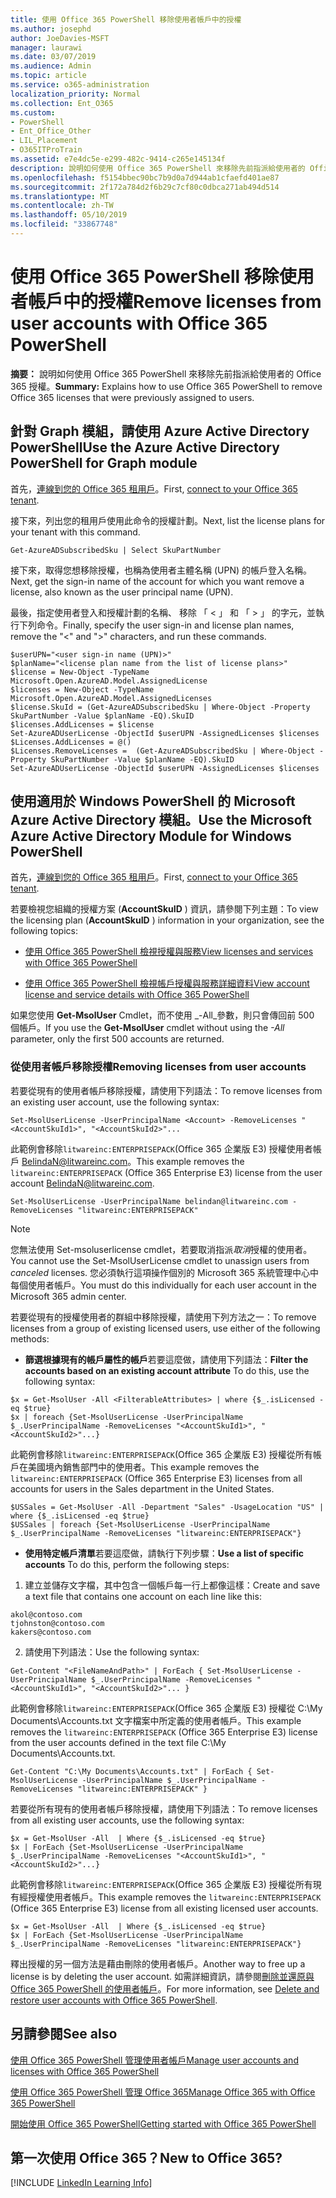 ```yaml
---
title: 使用 Office 365 PowerShell 移除使用者帳戶中的授權
ms.author: josephd
author: JoeDavies-MSFT
manager: laurawi
ms.date: 03/07/2019
ms.audience: Admin
ms.topic: article
ms.service: o365-administration
localization_priority: Normal
ms.collection: Ent_O365
ms.custom:
- PowerShell
- Ent_Office_Other
- LIL_Placement
- O365ITProTrain
ms.assetid: e7e4dc5e-e299-482c-9414-c265e145134f
description: 說明如何使用 Office 365 PowerShell 來移除先前指派給使用者的 Office 365 授權。
ms.openlocfilehash: f5154bbec90bc7b9d0a7d944ab1cfaefd401ae87
ms.sourcegitcommit: 2f172a784d2f6b29c7cf80c0dbca271ab494d514
ms.translationtype: MT
ms.contentlocale: zh-TW
ms.lasthandoff: 05/10/2019
ms.locfileid: "33867748"
---
```

# <a name="remove-licenses-from-user-accounts-with-office-365-powershell"></a><span data-ttu-id="d3082-103">使用 Office 365 PowerShell 移除使用者帳戶中的授權</span><span class="sxs-lookup"><span data-stu-id="d3082-103">Remove licenses from user accounts with Office 365 PowerShell</span></span>

<span data-ttu-id="d3082-104">**摘要：** 說明如何使用 Office 365 PowerShell 來移除先前指派給使用者的 Office 365 授權。</span><span class="sxs-lookup"><span data-stu-id="d3082-104">**Summary:** Explains how to use Office 365 PowerShell to remove Office 365 licenses that were previously assigned to users.</span></span>

## <a name="use-the-azure-active-directory-powershell-for-graph-module"></a><span data-ttu-id="d3082-105">針對 Graph 模組，請使用 Azure Active Directory PowerShell</span><span class="sxs-lookup"><span data-stu-id="d3082-105">Use the Azure Active Directory PowerShell for Graph module</span></span>

<span data-ttu-id="d3082-106">首先，[連線到您的 Office 365 租用戶](connect-to-office-365-powershell.md#connect-with-the-azure-active-directory-powershell-for-graph-module)。</span><span class="sxs-lookup"><span data-stu-id="d3082-106">First, [connect to your Office 365 tenant](connect-to-office-365-powershell.md#connect-with-the-azure-active-directory-powershell-for-graph-module).</span></span>
  

<span data-ttu-id="d3082-107">接下來，列出您的租用戶使用此命令的授權計劃。</span><span class="sxs-lookup"><span data-stu-id="d3082-107">Next, list the license plans for your tenant with this command.</span></span>

```
Get-AzureADSubscribedSku | Select SkuPartNumber
```

<span data-ttu-id="d3082-108">接下來，取得您想移除授權，也稱為使用者主體名稱 (UPN) 的帳戶登入名稱。</span><span class="sxs-lookup"><span data-stu-id="d3082-108">Next, get the sign-in name of the account for which you want remove a license, also known as the user principal name (UPN).</span></span>

<span data-ttu-id="d3082-109">最後，指定使用者登入和授權計劃的名稱、 移除 「 < 」 和 「 > 」 的字元，並執行下列命令。</span><span class="sxs-lookup"><span data-stu-id="d3082-109">Finally, specify the user sign-in and license plan names, remove the "<" and ">" characters, and run these commands.</span></span>

```
$userUPN="<user sign-in name (UPN)>"
$planName="<license plan name from the list of license plans>"
$license = New-Object -TypeName Microsoft.Open.AzureAD.Model.AssignedLicense
$licenses = New-Object -TypeName Microsoft.Open.AzureAD.Model.AssignedLicenses
$license.SkuId = (Get-AzureADSubscribedSku | Where-Object -Property SkuPartNumber -Value $planName -EQ).SkuID
$licenses.AddLicenses = $license
Set-AzureADUserLicense -ObjectId $userUPN -AssignedLicenses $licenses
$Licenses.AddLicenses = @()
$Licenses.RemoveLicenses =  (Get-AzureADSubscribedSku | Where-Object -Property SkuPartNumber -Value $planName -EQ).SkuID
Set-AzureADUserLicense -ObjectId $userUPN -AssignedLicenses $licenses
```

## <a name="use-the-microsoft-azure-active-directory-module-for-windows-powershell"></a><span data-ttu-id="d3082-110">使用適用於 Windows PowerShell 的 Microsoft Azure Active Directory 模組。</span><span class="sxs-lookup"><span data-stu-id="d3082-110">Use the Microsoft Azure Active Directory Module for Windows PowerShell</span></span>

<span data-ttu-id="d3082-111">首先，[連線到您的 Office 365 租用戶](connect-to-office-365-powershell.md#connect-with-the-microsoft-azure-active-directory-module-for-windows-powershell)。</span><span class="sxs-lookup"><span data-stu-id="d3082-111">First, [connect to your Office 365 tenant](connect-to-office-365-powershell.md#connect-with-the-microsoft-azure-active-directory-module-for-windows-powershell).</span></span>

   
<span data-ttu-id="d3082-112">若要檢視您組織的授權方案 (**AccountSkuID** ) 資訊，請參閱下列主題：</span><span class="sxs-lookup"><span data-stu-id="d3082-112">To view the licensing plan (**AccountSkuID** ) information in your organization, see the following topics:</span></span>
    
  - [<span data-ttu-id="d3082-113">使用 Office 365 PowerShell 檢視授權與服務</span><span class="sxs-lookup"><span data-stu-id="d3082-113">View licenses and services with Office 365 PowerShell</span></span>](view-licenses-and-services-with-office-365-powershell.md)
    
  - [<span data-ttu-id="d3082-114">使用 Office 365 PowerShell 檢視帳戶授權與服務詳細資料</span><span class="sxs-lookup"><span data-stu-id="d3082-114">View account license and service details with Office 365 PowerShell</span></span>](view-account-license-and-service-details-with-office-365-powershell.md)
    
<span data-ttu-id="d3082-115">如果您使用 **Get-MsolUser** Cmdlet，而不使用 _-All_參數，則只會傳回前 500 個帳戶。</span><span class="sxs-lookup"><span data-stu-id="d3082-115">If you use the **Get-MsolUser** cmdlet without using the _-All_ parameter, only the first 500 accounts are returned.</span></span>
    
### <a name="removing-licenses-from-user-accounts"></a><span data-ttu-id="d3082-116">從使用者帳戶移除授權</span><span class="sxs-lookup"><span data-stu-id="d3082-116">Removing licenses from user accounts</span></span>

<span data-ttu-id="d3082-117">若要從現有的使用者帳戶移除授權，請使用下列語法：</span><span class="sxs-lookup"><span data-stu-id="d3082-117">To remove licenses from an existing user account, use the following syntax:</span></span>
  
```
Set-MsolUserLicense -UserPrincipalName <Account> -RemoveLicenses "<AccountSkuId1>", "<AccountSkuId2>"...
```

<span data-ttu-id="d3082-118">此範例會移除`litwareinc:ENTERPRISEPACK`(Office 365 企業版 E3) 授權使用者帳戶 BelindaN@litwareinc.com。</span><span class="sxs-lookup"><span data-stu-id="d3082-118">This example removes the `litwareinc:ENTERPRISEPACK` (Office 365 Enterprise E3) license from the user account BelindaN@litwareinc.com.</span></span>
  
```
Set-MsolUserLicense -UserPrincipalName belindan@litwareinc.com -RemoveLicenses "litwareinc:ENTERPRISEPACK"
```

>[!Note]
><span data-ttu-id="d3082-119">您無法使用 Set-msoluserlicense cmdlet，若要取消指派*取消*授權的使用者。</span><span class="sxs-lookup"><span data-stu-id="d3082-119">You cannot use the Set-MsolUserLicense cmdlet to unassign users from *canceled* licenses.</span></span> <span data-ttu-id="d3082-120">您必須執行這項操作個別的 Microsoft 365 系統管理中心中每個使用者帳戶。</span><span class="sxs-lookup"><span data-stu-id="d3082-120">You must do this individually for each user account in the Microsoft 365 admin center.</span></span>
>

<span data-ttu-id="d3082-121">若要從現有的授權使用者的群組中移除授權，請使用下列方法之一：</span><span class="sxs-lookup"><span data-stu-id="d3082-121">To remove licenses from a group of existing licensed users, use either of the following methods:</span></span>
  
- <span data-ttu-id="d3082-122">**篩選根據現有的帳戶屬性的帳戶**若要這麼做，請使用下列語法：</span><span class="sxs-lookup"><span data-stu-id="d3082-122">**Filter the accounts based on an existing account attribute** To do this, use the following syntax:</span></span>
    
```
$x = Get-MsolUser -All <FilterableAttributes> | where {$_.isLicensed -eq $true}
$x | foreach {Set-MsolUserLicense -UserPrincipalName $_.UserPrincipalName -RemoveLicenses "<AccountSkuId1>", "<AccountSkuId2>"...}
```

<span data-ttu-id="d3082-123">此範例會移除`litwareinc:ENTERPRISEPACK`(Office 365 企業版 E3) 授權從所有帳戶在美國境內銷售部門中的使用者。</span><span class="sxs-lookup"><span data-stu-id="d3082-123">This example removes the  `litwareinc:ENTERPRISEPACK` (Office 365 Enterprise E3) licenses from all accounts for users in the Sales department in the United States.</span></span>
    
```
$USSales = Get-MsolUser -All -Department "Sales" -UsageLocation "US" | where {$_.isLicensed -eq $true}
$USSales | foreach {Set-MsolUserLicense -UserPrincipalName $_.UserPrincipalName -RemoveLicenses "litwareinc:ENTERPRISEPACK"}
```

- <span data-ttu-id="d3082-124">**使用特定帳戶清單**若要這麼做，請執行下列步驟：</span><span class="sxs-lookup"><span data-stu-id="d3082-124">**Use a list of specific accounts** To do this, perform the following steps:</span></span>
    
1. <span data-ttu-id="d3082-125">建立並儲存文字檔，其中包含一個帳戶每一行上都像這樣：</span><span class="sxs-lookup"><span data-stu-id="d3082-125">Create and save a text file that contains one account on each line like this:</span></span>
    
  ```
akol@contoso.com
tjohnston@contoso.com
kakers@contoso.com
  ```

2. <span data-ttu-id="d3082-126">請使用下列語法：</span><span class="sxs-lookup"><span data-stu-id="d3082-126">Use the following syntax:</span></span>
    
  ```
  Get-Content "<FileNameAndPath>" | ForEach { Set-MsolUserLicense -UserPrincipalName $_.UserPrincipalName -RemoveLicenses "<AccountSkuId1>", "<AccountSkuId2>"... }
  ```

<span data-ttu-id="d3082-127">此範例會移除`litwareinc:ENTERPRISEPACK`(Office 365 企業版 E3) 授權從 C:\My Documents\Accounts.txt 文字檔案中所定義的使用者帳戶。</span><span class="sxs-lookup"><span data-stu-id="d3082-127">This example removes the  `litwareinc:ENTERPRISEPACK` (Office 365 Enterprise E3) license from the user accounts defined in the text file C:\My Documents\Accounts.txt.</span></span>
    
  ```
  Get-Content "C:\My Documents\Accounts.txt" | ForEach { Set-MsolUserLicense -UserPrincipalName $_.UserPrincipalName -RemoveLicenses "litwareinc:ENTERPRISEPACK" }
  ```

<span data-ttu-id="d3082-128">若要從所有現有的使用者帳戶移除授權，請使用下列語法：</span><span class="sxs-lookup"><span data-stu-id="d3082-128">To remove licenses from all existing user accounts, use the following syntax:</span></span>
  
```
$x = Get-MsolUser -All  | Where {$_.isLicensed -eq $true}
$x | ForEach {Set-MsolUserLicense -UserPrincipalName $_.UserPrincipalName -RemoveLicenses "<AccountSkuId1>", "<AccountSkuId2>"...}
```

<span data-ttu-id="d3082-129">此範例會移除`litwareinc:ENTERPRISEPACK`(Office 365 企業版 E3) 授權從所有現有經授權使用者帳戶。</span><span class="sxs-lookup"><span data-stu-id="d3082-129">This example removes the  `litwareinc:ENTERPRISEPACK` (Office 365 Enterprise E3) license from all existing licensed user accounts.</span></span>
  
```
$x = Get-MsolUser -All  | Where {$_.isLicensed -eq $true}
$x | ForEach {Set-MsolUserLicense -UserPrincipalName $_.UserPrincipalName -RemoveLicenses "litwareinc:ENTERPRISEPACK"}
```

<span data-ttu-id="d3082-130">釋出授權的另一個方法是藉由刪除的使用者帳戶。</span><span class="sxs-lookup"><span data-stu-id="d3082-130">Another way to free up a license is by deleting the user account.</span></span> <span data-ttu-id="d3082-131">如需詳細資訊，請參閱[刪除並還原與 Office 365 PowerShell 的使用者帳戶](delete-and-restore-user-accounts-with-office-365-powershell.md)。</span><span class="sxs-lookup"><span data-stu-id="d3082-131">For more information, see [Delete and restore user accounts with Office 365 PowerShell](delete-and-restore-user-accounts-with-office-365-powershell.md).</span></span>
  
## <a name="see-also"></a><span data-ttu-id="d3082-132">另請參閱</span><span class="sxs-lookup"><span data-stu-id="d3082-132">See also</span></span>

[<span data-ttu-id="d3082-133">使用 Office 365 PowerShell 管理使用者帳戶</span><span class="sxs-lookup"><span data-stu-id="d3082-133">Manage user accounts and licenses with Office 365 PowerShell</span></span>](manage-user-accounts-and-licenses-with-office-365-powershell.md)
  
[<span data-ttu-id="d3082-134">使用 Office 365 PowerShell 管理 Office 365</span><span class="sxs-lookup"><span data-stu-id="d3082-134">Manage Office 365 with Office 365 PowerShell</span></span>](manage-office-365-with-office-365-powershell.md)
  
[<span data-ttu-id="d3082-135">開始使用 Office 365 PowerShell</span><span class="sxs-lookup"><span data-stu-id="d3082-135">Getting started with Office 365 PowerShell</span></span>](getting-started-with-office-365-powershell.md)

    
## <a name="new-to-office-365"></a><span data-ttu-id="d3082-136">第一次使用 Office 365？</span><span class="sxs-lookup"><span data-stu-id="d3082-136">New to Office 365?</span></span>

[!INCLUDE [LinkedIn Learning Info](../common/office/linkedin-learning-info.md)]
   

